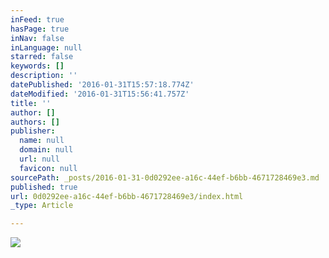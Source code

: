 ```yaml
---
inFeed: true
hasPage: true
inNav: false
inLanguage: null
starred: false
keywords: []
description: ''
datePublished: '2016-01-31T15:57:18.774Z'
dateModified: '2016-01-31T15:56:41.757Z'
title: ''
author: []
authors: []
publisher:
  name: null
  domain: null
  url: null
  favicon: null
sourcePath: _posts/2016-01-31-0d0292ee-a16c-44ef-b6bb-4671728469e3.md
published: true
url: 0d0292ee-a16c-44ef-b6bb-4671728469e3/index.html
_type: Article

---
```

![](https://the-grid-user-content.s3-us-west-2.amazonaws.com/3d84b219-52a8-4be9-8cae-4020458a902e.jpg)